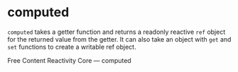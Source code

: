 # computed

`computed` takes a getter function and returns a readonly reactive `ref` object for the returned value from the getter. It can also take an object with `get` and `set` functions to create a writable ref object.

<ResourceGroupTitle>Free Content</ResourceGroupTitle>
<BadgeLink colorScheme='blue' badgeText='Official API Docs' href='https://vuejs.org/api/reactivity-core.html#computed'>Reactivity Core — computed</BadgeLink>

